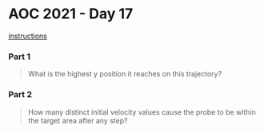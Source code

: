 # AOC 2021 - Day 17

[instructions](https://adventofcode.com/2021/day/17)

### Part 1

> What is the highest y position it reaches on this trajectory?

### Part 2

> How many distinct initial velocity values cause the probe to be within the target area after any step?
